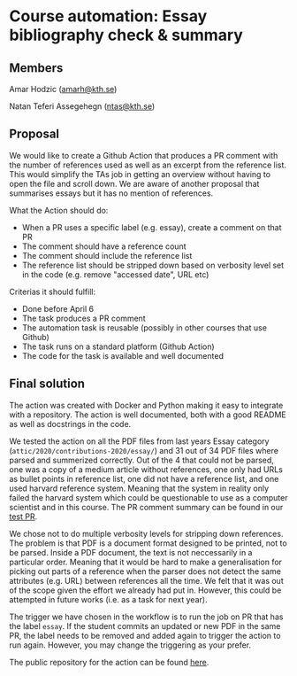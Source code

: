 # Course automation: Essay bibliography check & summary
## Members
Amar Hodzic (amarh@kth.se)

Natan Teferi Assegehegn (ntas@kth.se)

## Proposal
We would like to create a Github Action that produces a PR comment with the number of references used as well as an excerpt from the reference list. This would simplify the TAs job in getting an overview without having to open the file and scroll down.
We are aware of another proposal that summarises essays but it has no mention of references.

What the Action should do:
* When a PR uses a specific label (e.g. essay), create a comment on that PR
* The comment should have a reference count
* The comment should include the reference list
* The reference list should be stripped down based on verbosity level set in the code (e.g. remove "accessed date", URL etc)

Criterias it should fulfill:
* Done before April 6
* The task produces a PR comment
* The automation task is reusable (possibly in other courses that use Github)
* The task runs on a standard platform (Github Action)
* The code for the task is available and well documented

## Final solution
The action was created with Docker and Python making it easy to integrate with a repository. The action is well documented, both with a good README as well as docstrings in the code.

We tested the action on all the PDF files from last years Essay category (`attic/2020/contributions-2020/essay/`) and 31 out of 34 PDF files where parsed and summerized correctly.
Out of the 4 that could not be parsed, one was a copy of a medium article without references, one only had URLs as bullet points in reference list, one did not have a reference list, and one used harvard reference system. Meaning that the system in reality only failed the harvard system which could be questionable to use as a computer scientist and in this course.
The PR comment summary can be found in our [test PR](https://github.com/amarhod/devops-course/pull/1#issuecomment-812869936).

We chose not to do multiple verbosity levels for stripping down references. The problem is that PDF is a document format designed to be printed, not to be parsed. Inside a PDF document, the text is not neccessarily in a particular order. Meaning that it would be hard to make a generalisation for picking out parts of a reference when the parser does not detect the same attributes (e.g. URL) between references all the time. We felt that it was out of the scope given the effort we already had put in. However, this could be attempted in future works (i.e. as a task for next year).

The trigger we have chosen in the workflow is to run the job on PR that has the label `essay`. If the student commits an updated or new PDF in the same PR, the label needs to be removed and added again to trigger the action to run again. However, you may change the triggering as your prefer.

The public repository for the action can be found [here](https://github.com/amarhod/pdf-bibliography-action).

